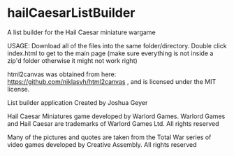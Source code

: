 # hailCaesarListBuilder
A list builder for the Hail Caesar miniature wargame 


USAGE: Download all of the files into the same folder/directory. Double click index.html to get to the main page (make sure everything is not inside a zip'd folder otherwise it might not work right)

html2canvas was obtained from here: https://github.com/niklasvh/html2canvas , and is licensed under the MIT license.

List builder application Created by Joshua Geyer

Hail Caesar Miniatures game developed by Warlord Games. Warlord Games and Hail Caesar are trademarks of Warlord Games Ltd. All rights reserved

Many of the pictures and quotes are taken from the Total War series of video games developed by Creative Assembly. All rights reserved
